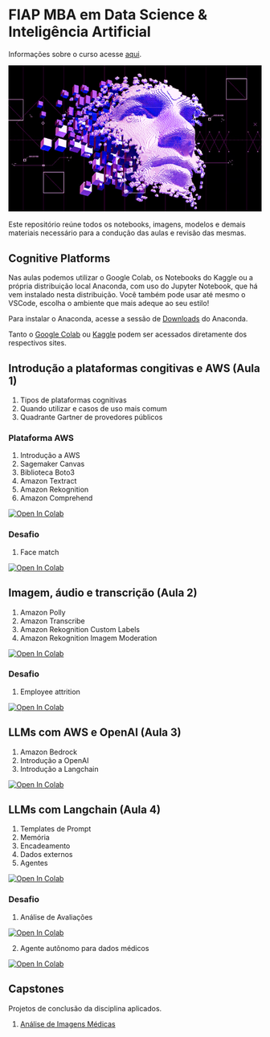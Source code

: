 # FIAP MBA em Data Science & Inteligência Artificial 

Informações sobre o curso acesse [aqui](https://www.fiap.com.br/live/mba/mba-em-data-science-artificial-intelligence/).

![alt text](image/face-ai.png)

Este repositório reúne todos os notebooks, imagens, modelos e demais materiais necessário para a condução das aulas e revisão das mesmas.

## Cognitive Platforms

Nas aulas podemos utilizar o Google Colab, os Notebooks do Kaggle ou a própria distribuição local Anaconda, com uso do Jupyter Notebook, que há vem instalado nesta distribuição. Você também pode usar até mesmo o VSCode, escolha o ambiente que mais adeque ao seu estilo!

Para instalar o Anaconda, acesse a sessão de [Downloads](https://www.anaconda.com/download) do Anaconda.

Tanto o [Google Colab](https://colab.research.google.com/) ou [Kaggle](https://www.kaggle.com/) podem ser acessados diretamente dos respectivos sites.


## Introdução a plataformas congitivas e AWS (Aula 1)

1. Tipos de plataformas cognitivas
2. Quando utilizar e casos de uso mais comum
3. Quadrante Gartner de provedores públicos

### Plataforma AWS

1. Introdução a AWS
2. Sagemaker Canvas
3. Biblioteca Boto3
4. Amazon Textract
5. Amazon Rekognition 
6. Amazon Comprehend

[![Open In Colab](https://colab.research.google.com/assets/colab-badge.svg)](https://colab.research.google.com/github/michelpf/fiap-ds-cloud-cognitive-environments/blob/master/aula-1-plataforma-aws/aula-1-plataforma-aws.ipynb) 

### Desafio

1. Face match

[![Open In Colab](https://colab.research.google.com/assets/colab-badge.svg)](https://colab.research.google.com/github/michelpf/fiap-ds-cloud-cognitive-environments/blob/master/aula-1-plataforma-aws/desafio-1/aula-1-desafio-1-solucao.ipynb)


## Imagem, áudio e transcrição (Aula 2)

1. Amazon Polly
2. Amazon Transcribe
3. Amazon Rekognition Custom Labels
4. Amazon Rekognition Imagem Moderation


[![Open In Colab](https://colab.research.google.com/assets/colab-badge.svg)](https://colab.research.google.com/github/michelpf/fiap-ds-cloud-cognitive-environments/blob/master/aula-2-plataforma-aws-azure/aula-2-plataforma-aws-azure.ipynb) 

### Desafio

1. Employee attrition

[![Open In Colab](https://colab.research.google.com/assets/colab-badge.svg)](https://colab.research.google.com/github/michelpf/fiap-ds-cloud-cognitive-environments/blob/master/aula-2-plataforma-aws-azure/desafio-1/aula-2-desafio-1-solucao.ipynb)

## LLMs com AWS e OpenAI (Aula 3)

1. Amazon Bedrock
2. Introdução a OpenAI
3. Introdução a Langchain

[![Open In Colab](https://colab.research.google.com/assets/colab-badge.svg)](https://colab.research.google.com/github/michelpf/fiap-ds-cloud-cognitive-environments/blob/master/aula-3-plataforma-azure-openai-langchain/aula-3-plataforma-azure-openai-langchain.ipynb) 


## LLMs com Langchain (Aula 4)

1. Templates de Prompt
2. Memória
3. Encadeamento
4. Dados externos
5. Agentes

[![Open In Colab](https://colab.research.google.com/assets/colab-badge.svg)](https://colab.research.google.com/github/michelpf/fiap-ds-cloud-cognitive-environments/blob/master/aula-4-plataforma-openai-langchain/aula-4-plataforma-openai-langchain.ipynb) 

### Desafio

1. Análise de Avaliações

[![Open In Colab](https://colab.research.google.com/assets/colab-badge.svg)](https://colab.research.google.com/github/michelpf/fiap-ds-cloud-cognitive-environments/blob/master/aula-4-plataforma-openai-langchain/desafio-1/aula-4-desafio-1-solucao.ipynb)

2. Agente autônomo para dados médicos

[![Open In Colab](https://colab.research.google.com/assets/colab-badge.svg)](https://colab.research.google.com/github/michelpf/fiap-ds-cloud-cognitive-environments/blob/master/aula-4-plataforma-openai-langchain/desafio-1/aula-4-desafio-1-solucao.ipynb)

## Capstones

Projetos de conclusão da disciplina aplicados.

1. [Análise de Imagens Médicas](https://github.com/michelpf/fiap-ml-visao-computacional-analise-imagens-medicas)
